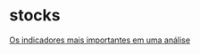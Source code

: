 # stocks

[Os indicadores mais importantes em uma análise](https://www.sunoresearch.com.br/artigos/os-indicadores-mais-importantes-em-uma-analise/)



